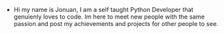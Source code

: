 - Hi my name is Jonuan,
I am a self taught Python Developer that genuienly loves to code.
Im here to meet new people with the same passion and post my achievements and projects for other people to see.
